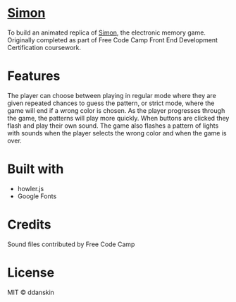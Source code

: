 # [Simon](https://ddanskin.github.io/simon-game/)
To build an animated replica of [Simon](https://en.wikipedia.org/wiki/Simon_(game)), the electronic memory game. Originally completed as part of Free Code Camp Front End Development Certification coursework.

# Features
The player can choose between playing in regular mode where they are given repeated chances to guess the pattern, or strict mode, where the game will end if a wrong color is chosen. As the player progresses through the game, the patterns will play more quickly. When buttons are clicked they flash and play their own sound. The game also flashes a pattern of lights with sounds when the player selects the wrong color and when the game is over.

# Built with
* howler.js
* Google Fonts

# Credits
Sound files contributed by Free Code Camp

# License
MIT &copy; ddanskin

